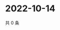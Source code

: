 # 2022-10-14

共 0 条

<!-- BEGIN WEIBO -->
<!-- 最后更新时间 Fri Oct 14 2022 02:29:19 GMT+0800 (China Standard Time) -->

<!-- END WEIBO -->
